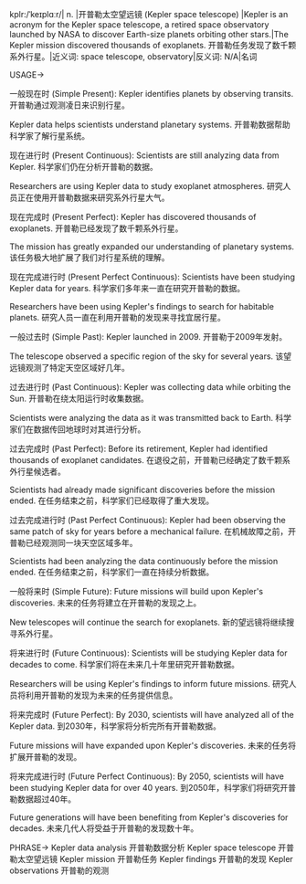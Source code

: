 kplr:/ˈkeɪplɑːr/| n. |开普勒太空望远镜 (Kepler space telescope) |Kepler is an acronym for the Kepler space telescope, a retired space observatory launched by NASA to discover Earth-size planets orbiting other stars.|The Kepler mission discovered thousands of exoplanets. 开普勒任务发现了数千颗系外行星。|近义词: space telescope, observatory|反义词: N/A|名词

USAGE->

一般现在时 (Simple Present):
Kepler identifies planets by observing transits. 开普勒通过观测凌日来识别行星。

Kepler data helps scientists understand planetary systems. 开普勒数据帮助科学家了解行星系统。


现在进行时 (Present Continuous):
Scientists are still analyzing data from Kepler. 科学家们仍在分析开普勒的数据。

Researchers are using Kepler data to study exoplanet atmospheres. 研究人员正在使用开普勒数据来研究系外行星大气。


现在完成时 (Present Perfect):
Kepler has discovered thousands of exoplanets. 开普勒已经发现了数千颗系外行星。

The mission has greatly expanded our understanding of planetary systems. 该任务极大地扩展了我们对行星系统的理解。


现在完成进行时 (Present Perfect Continuous):
Scientists have been studying Kepler data for years. 科学家们多年来一直在研究开普勒的数据。

Researchers have been using Kepler's findings to search for habitable planets. 研究人员一直在利用开普勒的发现来寻找宜居行星。


一般过去时 (Simple Past):
Kepler launched in 2009. 开普勒于2009年发射。

The telescope observed a specific region of the sky for several years. 该望远镜观测了特定天空区域好几年。


过去进行时 (Past Continuous):
Kepler was collecting data while orbiting the Sun. 开普勒在绕太阳运行时收集数据。

Scientists were analyzing the data as it was transmitted back to Earth. 科学家们在数据传回地球时对其进行分析。


过去完成时 (Past Perfect):
Before its retirement, Kepler had identified thousands of exoplanet candidates. 在退役之前，开普勒已经确定了数千颗系外行星候选者。

Scientists had already made significant discoveries before the mission ended. 在任务结束之前，科学家们已经取得了重大发现。


过去完成进行时 (Past Perfect Continuous):
Kepler had been observing the same patch of sky for years before a mechanical failure. 在机械故障之前，开普勒已经观测同一块天空区域多年。

Scientists had been analyzing the data continuously before the mission ended. 在任务结束之前，科学家们一直在持续分析数据。


一般将来时 (Simple Future):
Future missions will build upon Kepler's discoveries. 未来的任务将建立在开普勒的发现之上。

New telescopes will continue the search for exoplanets. 新的望远镜将继续搜寻系外行星。


将来进行时 (Future Continuous):
Scientists will be studying Kepler data for decades to come. 科学家们将在未来几十年里研究开普勒数据。

Researchers will be using Kepler's findings to inform future missions. 研究人员将利用开普勒的发现为未来的任务提供信息。


将来完成时 (Future Perfect):
By 2030, scientists will have analyzed all of the Kepler data. 到2030年，科学家将分析完所有开普勒数据。

Future missions will have expanded upon Kepler's discoveries. 未来的任务将扩展开普勒的发现。


将来完成进行时 (Future Perfect Continuous):
By 2050, scientists will have been studying Kepler data for over 40 years. 到2050年，科学家们将研究开普勒数据超过40年。

Future generations will have been benefiting from Kepler's discoveries for decades. 未来几代人将受益于开普勒的发现数十年。


PHRASE->
Kepler data analysis 开普勒数据分析
Kepler space telescope 开普勒太空望远镜
Kepler mission 开普勒任务
Kepler findings 开普勒的发现
Kepler observations 开普勒的观测
